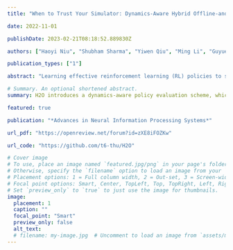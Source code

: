 ```yaml
---
title: "When to Trust Your Simulator: Dynamics-Aware Hybrid Offline-and-Online Reinforcement Learning"

date: 2022-11-01

publishDate: 2023-02-21T08:18:52.889830Z

authors: ["Haoyi Niu", "Shubham Sharma", "Yiwen Qiu", "Ming Li", "Guyue Zhou", "Jianming HU", "Xianyuan Zhan"]

publication_types: ["1"]

abstract: "Learning effective reinforcement learning (RL) policies to solve real-world complex tasks can be quite challenging without a high-fidelity simulation environment. In most cases, we are only given imperfect simulators with simplified dynamics, which inevitably lead to severe sim-to-real gaps in RL policy learning. The recently emerged field of offline RL provides another possibility to learn policies directly from pre-collected historical data. However, to achieve reasonable performance, existing offline RL algorithms need impractically large offline data with sufficient state-action space coverage for training. This brings up a new question: is it possible to combine learning from limited real data in offline RL and unrestricted exploration through imperfect simulators in online RL to address the drawbacks of both approaches? In this study, we propose the Dynamics-Aware Hybrid Offline-and-Online Reinforcement Learning (H2O) framework to provide an affirmative answer to this question. H2O introduces a dynamics-aware policy evaluation scheme, which adaptively penalizes the Q function learning on simulated state-action pairs with large dynamics gaps, while also simultaneously allowing learning from a fixed real-world dataset. Through extensive simulation and real-world tasks, as well as theoretical analysis, we demonstrate the superior performance of H2O against other cross-domain online and offline RL algorithms. H2O provides a brand new hybrid offline-and-online RL paradigm, which can potentially shed light on future RL algorithm design for solving practical real-world tasks."

# Summary. An optional shortened abstract.
summary: H2O introduces a dynamics-aware policy evaluation scheme, which adaptively penalizes the Q function learning on simulated state-action pairs with large dynamics gaps, while also simultaneously allowing learning from a fixed real-world dataset.

featured: true

publication: "*Advances in Neural Information Processing Systems*"

url_pdf: "https://openreview.net/forum?id=zXE8iFOZKw"

url_code: "https://github.com/t6-thu/H2O"

# Cover image
# To use, place an image named `featured.jpg/png` in your page's folder.
# Otherwise, specify the `filename` option to load an image from your `assets/media/` folder.
# Placement options: 1 = Full column width, 2 = Out-set, 3 = Screen-width
# Focal point options: Smart, Center, TopLeft, Top, TopRight, Left, Right, BottomLeft, Bottom, BottomRight
# Set `preview_only` to `true` to just use the image for thumbnails.
image:
  placement: 1
  caption: ""
  focal_point: "Smart"
  preview_only: false
  alt_text:
  # filename: my-image.jpg  # Uncomment to load an image from `assets/media/` instead.
---
```


